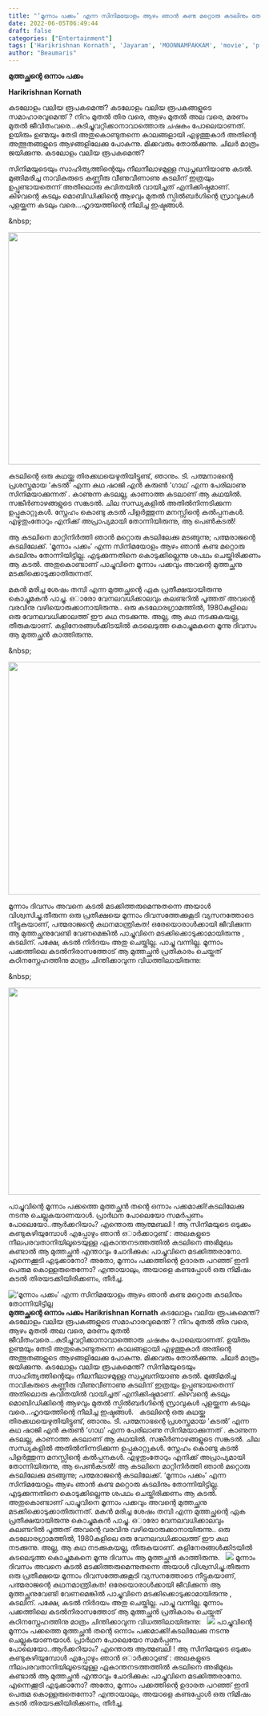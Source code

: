 ```yaml
---
title: "‘മൂന്നാം പക്കം’ എന്ന സിനിമയോളം ആഴം ഞാൻ കണ്ട മറ്റൊരു കടലിനും തോന്നിയിട്ടില്ല"
date: 2022-06-05T06:49:44
draft: false
categories: ["Entertainment"]
tags: ['Harikrishnan Kornath', 'Jayaram', 'MOONNAMPAKKAM', 'movie', 'p padmarajan', 'thilakan']
author: "Beaumaris"
---
```


<strong>മുത്തച്ഛന്റെ ഒന്നാം പക്കം</strong>

<strong>Harikrishnan Kornath</strong>

കടലോളം വലിയ രൂപകമെന്ത്? കടലോളം വലിയ രൂപകങ്ങളുടെ സമാഹാരവുമെന്ത് ? നിറം മുതൽ തിര വരെ, ആഴം മുതൽ അല വരെ, മരണം മുതൽ ജീവിതംവരെ...കുടിച്ചുവറ്റിക്കാനാവാത്തൊരു ചഷകം പോലെയാണത്. ഉയിരും ഉണ്മയും തേടി അതുകൊണ്ടുതന്നെ കാലങ്ങളായി എഴുത്തുകാർ അതിന്റെ അത്ഭുതങ്ങളുടെ ആഴങ്ങളിലേക്കു പോകുന്നു. മിക്കവരും തോൽക്കുന്നു. ചിലർ മാത്രം ജയിക്കുന്നു.
കടലോളം വലിയ രൂപകമെന്ത്?

സിനിമയുടെയും സാഹിത്യത്തിന്റെയും നീലനീലാഴമുള്ള സ്വപ്നഖനിയാണു കടൽ. മുങ്ങിമരിച്ച നാവികരുടെ കണ്ണീരു വീണുവീണാണു കടലിന് ഇത്രയും ഉപ്പുണ്ടായതെന്ന് അതിലൊരു കവിതയിൽ വായിച്ചത് എനിക്കിഷ്ടമാണ്. കിഴവന്റെ കടലും മൊബിഡിക്കിന്റെ ആഴവും മുതൽ സ്പിൽബർഗിന്റെ സ്രാവുകൾ പുളയ്ക്കുന്ന കടലും വരെ...ഹൃദയത്തിന്റെ നീലിച്ച ഇഷ്ടങ്ങൾ.

&amp;nbsp;

<img class="wp-image-337828 aligncenter" src="https://cdn.boolokam.com/articles/2022/06/RRR4455.jpg" alt="" width="581" height="463" />

കടലിന്റെ ഒരു കഥയ്ക്കു തിരക്കഥയെഴുതിയിട്ടുണ്ട്, ഞാനും. ടി. പത്മനാഭന്റെ പ്രശസ്തമായ ‘കടൽ’ എന്ന കഥ ഷാജി എൻ കരുൺ ‘ഗാഥ’ എന്ന പേരിലാണു സിനിമയാക്കുന്നത് . കാണുന്ന കടലല്ല, കാണാത്ത കടലാണ് ആ കഥയിൽ. സങ്കീർണാഴങ്ങളുടെ സങ്കടൽ. ചില സന്ധ്യകളിൽ അതിൽനിന്നടിക്കുന്ന ഉപ്പുകാറ്റുകൾ. സ്നേഹം കൊണ്ടു കടൽ പിളർത്തുന്ന മനസ്സിന്റെ കൽപ്പനകൾ. എഴുതുംതോറും എനിക്ക് അപ്രാപ്യമായി തോന്നിയിരുന്നു, ആ പെൺകടൽ!

ആ കടലിനെ മാറ്റിനിർത്തി ഞാൻ മറ്റൊരു കടലിലേക്കു മടങ്ങുന്നു; പത്മരാജന്റെ കടലിലേക്ക്.
‘മൂന്നാം പക്കം’ എന്ന സിനിമയോളം ആഴം ഞാൻ കണ്ട മറ്റൊരു കടലിനും തോന്നിയിട്ടില്ല. എടുക്കുന്നതിനെ കൊടുക്കില്ലെന്നു ശപഥം ചെയ്തിരിക്കണം ആ കടൽ. അതുകൊണ്ടാണ് പാച്ചുവിനെ മൂന്നാം പക്കവും അവന്റെ മുത്തച്ഛനു മടക്കിക്കൊടുക്കാതിരുന്നത്.

മകൻ മരിച്ച ശേഷം തമ്പി എന്ന മുത്തച്ഛന്റെ ഏക പ്രതീക്ഷയായിരുന്നു കൊച്ചുമകൻ പാച്ചു. ഒാരോ വേനലവധിക്കാലവും കലണ്ടറിൽ പൂത്തത് അവന്റെ വരവിനു വഴിയൊരുക്കാനായിരുന്നു.. ഒരു കടലോരഗ്രാമത്തിൽ, 1980കളിലെ ഒരു വേനലവധിക്കാലത്ത് ഈ കഥ നടക്കുന്നു. അല്ല, ആ കഥ നടക്കുകയല്ല, തീരുകയാണ്. കളിനേരങ്ങൾക്കിടയിൽ കടലെടുത്ത കൊച്ചുമകനെ മൂന്നു ദിവസം ആ മുത്തച്ഛൻ കാത്തിരുന്നു.

&amp;nbsp;

<img class="wp-image-337829 aligncenter" src="https://cdn.boolokam.com/articles/2022/06/EF3333.jpg" alt="" width="577" height="464" />

മൂന്നാം ദിവസം അവനെ കടൽ മടക്കിത്തരുമെന്നുതന്നെ അയാൾ വിശ്വസിച്ചു.തീരുന്ന ഒരു പ്രതീക്ഷയെ മൂന്നാം ദിവസത്തേക്കുകൂടി വ്യസനത്തോടെ നീട്ടുകയാണ്, പത്മരാജന്റെ കഥനമാന്ത്രികത! ഒരേയൊരാൾക്കായി ജീവിക്കുന്ന ആ മുത്തച്ഛനുവേണ്ടി വേണമെങ്കിൽ പാച്ചുവിനെ മടക്കിക്കൊടുക്കാമായിരുന്നു , കടലിന്. പക്ഷേ, കടൽ നിർദയം അതു ചെയ്തില്ല. പാച്ചു വന്നില്ല. മൂന്നാം പക്കത്തിലെ കടൽനിരാസത്തോട് ആ മുത്തച്ഛൻ പ്രതികാരം ചെയ്തത് കഠിനസ്നേഹത്തിനു മാത്രം ചിന്തിക്കാവുന്ന വിധത്തിലായിരുന്നു:

&amp;nbsp;

<img class="wp-image-337830 aligncenter" src="https://cdn.boolokam.com/articles/2022/06/GEGEG33.jpg" alt="" width="529" height="413" />

പാച്ചുവിന്റെ മൂന്നാം പക്കത്തെ മുത്തച്ഛൻ തന്റെ ഒന്നാം പക്കമാക്കി!കടലിലേക്കു നടന്നു ചെല്ലുകയാണയാൾ.
പ്രാർഥന പോലെയോ സമർപ്പണം പോലെയോ..ആർക്കറിയാം? എന്തൊരു ആത്മബലി ! ആ സിനിമയുടെ ഒടുക്കം കണ്ടുകഴിയുമ്പോൾ എപ്പോഴും ഞാൻ ഒാർക്കാറുണ്ട് : അലകളുടെ നീലപരവതാനിയിലൂടെയുള്ള ഏകാന്തനടത്തത്തിൽ കടലിനെ അഭിമുഖം കണ്ടാൽ ആ മുത്തച്ഛൻ എന്താവും ചോദിക്കുക: പാച്ചുവിനെ മടക്കിത്തരാനോ. എന്നെക്കൂടി എടുക്കാനോ? അതോ, മൂന്നാം പക്കത്തിന്റെ ഉദാരത പറഞ്ഞ് ഇനി പെരുമ കൊള്ളരുതെന്നോ? എന്തായാലും, അയാളെ കണ്ടപ്പോൾ ഒരു നിമിഷം കടൽ തിരയടക്കിയിരിക്കണം, തീർച്ച.


![‘മൂന്നാം പക്കം’ എന്ന സിനിമയോളം ആഴം ഞാൻ കണ്ട മറ്റൊരു കടലിനും തോന്നിയിട്ടില്ല](https://cdn.boolokam.com/articles/2022/06/RRR4455.jpg)**മുത്തച്ഛന്റെ ഒന്നാം പക്കം** **Harikrishnan Kornath** കടലോളം വലിയ രൂപകമെന്ത്? കടലോളം വലിയ രൂപകങ്ങളുടെ സമാഹാരവുമെന്ത് ? നിറം മുതൽ തിര വരെ, ആഴം മുതൽ അല വരെ, മരണം മുതൽ ജീവിതംവരെ...കുടിച്ചുവറ്റിക്കാനാവാത്തൊരു ചഷകം പോലെയാണത്. ഉയിരും ഉണ്മയും തേടി അതുകൊണ്ടുതന്നെ കാലങ്ങളായി എഴുത്തുകാർ അതിന്റെ അത്ഭുതങ്ങളുടെ ആഴങ്ങളിലേക്കു പോകുന്നു. മിക്കവരും തോൽക്കുന്നു. ചിലർ മാത്രം ജയിക്കുന്നു. കടലോളം വലിയ രൂപകമെന്ത്? സിനിമയുടെയും സാഹിത്യത്തിന്റെയും നീലനീലാഴമുള്ള സ്വപ്നഖനിയാണു കടൽ. മുങ്ങിമരിച്ച നാവികരുടെ കണ്ണീരു വീണുവീണാണു കടലിന് ഇത്രയും ഉപ്പുണ്ടായതെന്ന് അതിലൊരു കവിതയിൽ വായിച്ചത് എനിക്കിഷ്ടമാണ്. കിഴവന്റെ കടലും മൊബിഡിക്കിന്റെ ആഴവും മുതൽ സ്പിൽബർഗിന്റെ സ്രാവുകൾ പുളയ്ക്കുന്ന കടലും വരെ...ഹൃദയത്തിന്റെ നീലിച്ച ഇഷ്ടങ്ങൾ. &nbsp; കടലിന്റെ ഒരു കഥയ്ക്കു തിരക്കഥയെഴുതിയിട്ടുണ്ട്, ഞാനും. ടി. പത്മനാഭന്റെ പ്രശസ്തമായ ‘കടൽ’ എന്ന കഥ ഷാജി എൻ കരുൺ ‘ഗാഥ’ എന്ന പേരിലാണു സിനിമയാക്കുന്നത് . കാണുന്ന കടലല്ല, കാണാത്ത കടലാണ് ആ കഥയിൽ. സങ്കീർണാഴങ്ങളുടെ സങ്കടൽ. ചില സന്ധ്യകളിൽ അതിൽനിന്നടിക്കുന്ന ഉപ്പുകാറ്റുകൾ. സ്നേഹം കൊണ്ടു കടൽ പിളർത്തുന്ന മനസ്സിന്റെ കൽപ്പനകൾ. എഴുതുംതോറും എനിക്ക് അപ്രാപ്യമായി തോന്നിയിരുന്നു, ആ പെൺകടൽ! ആ കടലിനെ മാറ്റിനിർത്തി ഞാൻ മറ്റൊരു കടലിലേക്കു മടങ്ങുന്നു; പത്മരാജന്റെ കടലിലേക്ക്. ‘മൂന്നാം പക്കം’ എന്ന സിനിമയോളം ആഴം ഞാൻ കണ്ട മറ്റൊരു കടലിനും തോന്നിയിട്ടില്ല. എടുക്കുന്നതിനെ കൊടുക്കില്ലെന്നു ശപഥം ചെയ്തിരിക്കണം ആ കടൽ. അതുകൊണ്ടാണ് പാച്ചുവിനെ മൂന്നാം പക്കവും അവന്റെ മുത്തച്ഛനു മടക്കിക്കൊടുക്കാതിരുന്നത്. മകൻ മരിച്ച ശേഷം തമ്പി എന്ന മുത്തച്ഛന്റെ ഏക പ്രതീക്ഷയായിരുന്നു കൊച്ചുമകൻ പാച്ചു. ഒാരോ വേനലവധിക്കാലവും കലണ്ടറിൽ പൂത്തത് അവന്റെ വരവിനു വഴിയൊരുക്കാനായിരുന്നു.. ഒരു കടലോരഗ്രാമത്തിൽ, 1980കളിലെ ഒരു വേനലവധിക്കാലത്ത് ഈ കഥ നടക്കുന്നു. അല്ല, ആ കഥ നടക്കുകയല്ല, തീരുകയാണ്. കളിനേരങ്ങൾക്കിടയിൽ കടലെടുത്ത കൊച്ചുമകനെ മൂന്നു ദിവസം ആ മുത്തച്ഛൻ കാത്തിരുന്നു. &nbsp; ![](https://cdn.boolokam.com/articles/2022/06/EF3333.jpg) മൂന്നാം ദിവസം അവനെ കടൽ മടക്കിത്തരുമെന്നുതന്നെ അയാൾ വിശ്വസിച്ചു.തീരുന്ന ഒരു പ്രതീക്ഷയെ മൂന്നാം ദിവസത്തേക്കുകൂടി വ്യസനത്തോടെ നീട്ടുകയാണ്, പത്മരാജന്റെ കഥനമാന്ത്രികത! ഒരേയൊരാൾക്കായി ജീവിക്കുന്ന ആ മുത്തച്ഛനുവേണ്ടി വേണമെങ്കിൽ പാച്ചുവിനെ മടക്കിക്കൊടുക്കാമായിരുന്നു , കടലിന്. പക്ഷേ, കടൽ നിർദയം അതു ചെയ്തില്ല. പാച്ചു വന്നില്ല. മൂന്നാം പക്കത്തിലെ കടൽനിരാസത്തോട് ആ മുത്തച്ഛൻ പ്രതികാരം ചെയ്തത് കഠിനസ്നേഹത്തിനു മാത്രം ചിന്തിക്കാവുന്ന വിധത്തിലായിരുന്നു: &nbsp; ![](https://cdn.boolokam.com/articles/2022/06/GEGEG33.jpg) പാച്ചുവിന്റെ മൂന്നാം പക്കത്തെ മുത്തച്ഛൻ തന്റെ ഒന്നാം പക്കമാക്കി!കടലിലേക്കു നടന്നു ചെല്ലുകയാണയാൾ. പ്രാർഥന പോലെയോ സമർപ്പണം പോലെയോ..ആർക്കറിയാം? എന്തൊരു ആത്മബലി ! ആ സിനിമയുടെ ഒടുക്കം കണ്ടുകഴിയുമ്പോൾ എപ്പോഴും ഞാൻ ഒാർക്കാറുണ്ട് : അലകളുടെ നീലപരവതാനിയിലൂടെയുള്ള ഏകാന്തനടത്തത്തിൽ കടലിനെ അഭിമുഖം കണ്ടാൽ ആ മുത്തച്ഛൻ എന്താവും ചോദിക്കുക: പാച്ചുവിനെ മടക്കിത്തരാനോ. എന്നെക്കൂടി എടുക്കാനോ? അതോ, മൂന്നാം പക്കത്തിന്റെ ഉദാരത പറഞ്ഞ് ഇനി പെരുമ കൊള്ളരുതെന്നോ? എന്തായാലും, അയാളെ കണ്ടപ്പോൾ ഒരു നിമിഷം കടൽ തിരയടക്കിയിരിക്കണം, തീർച്ച.
